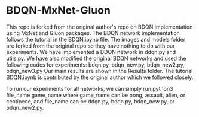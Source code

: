 # BDQN-MxNet-Gluon

This repo is forked from the original author's repo on BDQN implementation using MxNet and Gluon packages.
The BDQN network implementation follows the tutorial in the BDQN.ipynb file.
The images and models folder are forked from the original repo so they have nothing to do with our experiments.
We have implemented a DDQN network in ddqn.py and utils.py. We have also modified the original BDQN networks and used the following codes
for experiments: bdqn.py, bdqn_new.py, bdqn_new2.py, bdqn_new3.py
Our main results are shown in the Results folder.
The tutorial BDQN.ipynb is contributed by the original author which we followed closely.

To run our experiments for all networks, we can simply run python3 file_name game_name
where game_name can be pong, assault, alien, or centipede, and file_name can be ddqn.py, bdqn.py, bdqn_new.py, or bdqn_new2.py.
